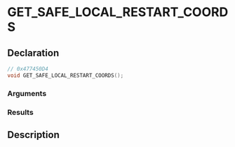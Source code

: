 # GET_SAFE_LOCAL_RESTART_COORDS

## Declaration
```cpp
// 0x477450D4
void GET_SAFE_LOCAL_RESTART_COORDS();
```

### Arguments

### Results

## Description
